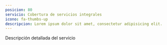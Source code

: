 ```yaml
---
posicion: 80
servicio: Cobertura de servicios integrales
icono: fa-thumbs-up
descripcion: Lorem ipsum dolor sit amet, consectetur adipisicing elit. Minima maxime quam architecto quo inventore harum ex magni, dicta impedit.
---
```

Descripción detallada del servicio
